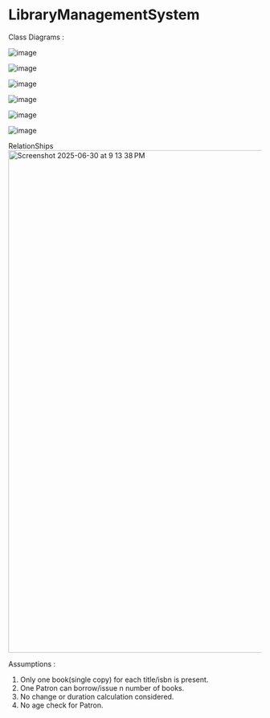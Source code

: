 # LibraryManagementSystem

Class Diagrams :


![image](https://github.com/user-attachments/assets/9d759a08-2390-4779-ae58-917c1bd1db99)

![image](https://github.com/user-attachments/assets/77c74958-1279-415d-8d5a-016af8a4a7cb)

![image](https://github.com/user-attachments/assets/dce9c090-5d3e-4ae5-86db-ce7811aeb87a)

![image](https://github.com/user-attachments/assets/bf581ded-beb9-440d-b5e2-e20f24e423f0)

![image](https://github.com/user-attachments/assets/e5ddf855-6817-4242-851e-5fc98597ed1e)

![image](https://github.com/user-attachments/assets/531bf34a-cf8d-4ddc-818e-c2ee798f5c5d)



RelationShips
<img width="1001" alt="Screenshot 2025-06-30 at 9 13 38 PM" src="https://github.com/user-attachments/assets/68de1d1c-b6dd-4641-9721-5f0134c4403e" />


Assumptions :

1. Only one book(single copy) for each title/isbn is present.
2. One Patron can borrow/issue n number of books.
3. No change or duration calculation considered.
4. No age check for Patron.







